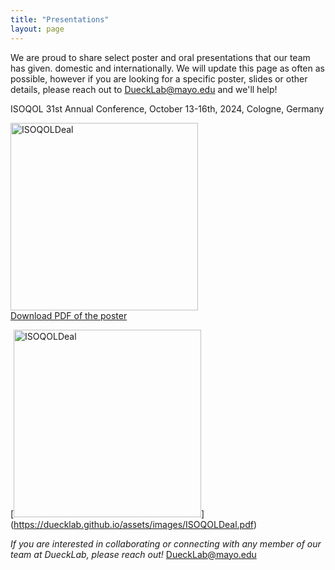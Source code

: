 ```yaml
---
title: "Presentations"
layout: page
---
```


We are proud to share select poster and oral presentations that our team has given. domestic and internationally. We will update this page as often as possible, however if you are looking for a specific poster, slides or other details, please reach out to DueckLab@mayo.edu and we'll help!

ISOQOL 31st Annual Conference, October 13-16th, 2024, Cologne, Germany


<img width="300" alt= ISOQOLDeal src="/assets/images/ISOQOLDeal.png"><br>
[Download PDF of the poster](https://duecklab.github.io/assets/images/ISOQOLDeal.pdf) 


[<img width="300" alt= ISOQOLDeal src="/assets/images/ISOQOLDeal.png" />] (https://duecklab.github.io/assets/images/ISOQOLDeal.pdf) 











_If you are interested in collaborating or connecting with any member of our team at DueckLab, please reach out!_   [DueckLab@mayo.edu](mailto:DueckLab@mayo.edu)

<!-- Google tag (gtag.js) -->
<script async src="https://www.googletagmanager.com/gtag/js?id=G-RR2YH5HMBL"></script>
<script>
  window.dataLayer = window.dataLayer || [];
  function gtag(){dataLayer.push(arguments);}
  gtag('js', new Date());

  gtag('config', 'G-RR2YH5HMBL');
</script>
